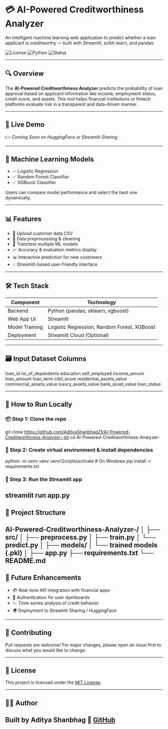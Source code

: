 
# 💳 AI-Powered Creditworthiness Analyzer

An intelligent machine learning web application to predict whether a loan applicant is creditworthy — built with Streamlit, scikit-learn, and pandas.

![License](https://img.shields.io/badge/License-MIT-green.svg)
![Python](https://img.shields.io/badge/Python-3.10+-blue)
![Status](https://img.shields.io/badge/status-active-brightgreen)

---

## 🔍 Overview

The **AI-Powered Creditworthiness Analyzer** predicts the probability of loan approval based on applicant information like income, employment status, credit score, and assets. This tool helps financial institutions or fintech platforms evaluate risk in a transparent and data-driven manner.

---

## 🚀 Live Demo

👉 *Coming Soon on HuggingFace or Streamlit Sharing*

---

## 🧠 Machine Learning Models

- ✅ Logistic Regression
- ✅ Random Forest Classifier
- ✅ XGBoost Classifier

Users can compare model performance and select the best one dynamically.

---

## 📊 Features

- 📁 Upload customer data CSV
- 🧹 Data preprocessing & cleaning
- 🧠 Train/test multiple ML models
- 📈 Accuracy & evaluation metrics display
- 📊 Interactive prediction for new customers
- 💡 Streamlit-based user-friendly interface

---

## 🛠️ Tech Stack

| Component        | Technology             |
|------------------|------------------------|
| Backend          | Python (pandas, sklearn, xgboost) |
| Web App UI       | Streamlit              |
| Model Training   | Logistic Regression, Random Forest, XGBoost |
| Deployment       | Streamlit Cloud (Optional) |

---

## 🗃️ Input Dataset Columns

loan_id
no_of_dependents
education
self_employed
income_annum
loan_amount
loan_term
cibil_score
residential_assets_value
commercial_assets_value
luxury_assets_value
bank_asset_value
loan_status

---

## 🧪 How to Run Locally

### 📦 Step 1: Clone the repo

git clone https://github.com/AdityaShanbhag21/AI-Powered-Creditworthiness-Analyzer-.git
cd AI-Powered-Creditworthiness-Analyzer-

### 🐍 Step 2: Create virtual environment & install dependencies

python -m venv venv
venv\Scripts\activate  # On Windows
pip install -r requirements.txt

### 🚀 Step 3: Run the Streamlit app

streamlit run app.py
---

## 📁 Project Structure

AI-Powered-Creditworthiness-Analyzer-/
│
├── src/
│   ├── preprocess.py
│   ├── train.py
│   └── predict.py
│
├── models/
│   └── trained models (.pkl)
│
├── app.py
├── requirements.txt
└── README.md
---

## 🧠 Future Enhancements

* 💳 Real-time API integration with financial apps
* 🔐 Authentication for user dashboards
* 📉 Time-series analysis of credit behavior
* 🌍 Deployment to Streamlit Sharing / HuggingFace

---

## 🤝 Contributing

Pull requests are welcome! For major changes, please open an issue first to discuss what you would like to change.

---

## 📜 License

This project is licensed under the [MIT License](LICENSE).

---

## 👨‍💻 Author

Built by **Aditya Shanbhag**
🔗 [GitHub](https://github.com/AdityaShanbhag21)
---
